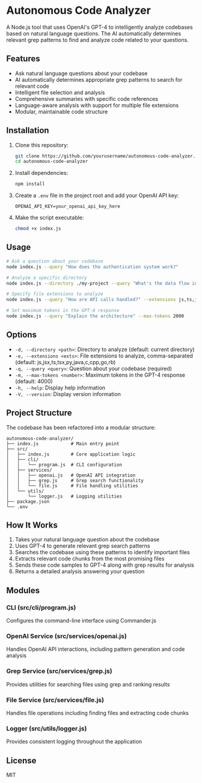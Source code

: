 # Autonomous Code Analyzer

A Node.js tool that uses OpenAI's GPT-4 to intelligently analyze codebases based on natural language questions. The AI automatically determines relevant grep patterns to find and analyze code related to your questions.

## Features

- Ask natural language questions about your codebase
- AI automatically determines appropriate grep patterns to search for relevant code
- Intelligent file selection and analysis
- Comprehensive summaries with specific code references
- Language-aware analysis with support for multiple file extensions
- Modular, maintainable code structure

## Installation

1. Clone this repository:
   ```bash
   git clone https://github.com/yourusername/autonomous-code-analyzer.git
   cd autonomous-code-analyzer
   ```

2. Install dependencies:
   ```bash
   npm install
   ```

3. Create a `.env` file in the project root and add your OpenAI API key:
   ```
   OPENAI_API_KEY=your_openai_api_key_here
   ```

4. Make the script executable:
   ```bash
   chmod +x index.js
   ```

## Usage

```bash
# Ask a question about your codebase
node index.js --query "How does the authentication system work?"

# Analyze a specific directory
node index.js --directory ./my-project --query "What's the data flow in the application?"

# Specify file extensions to analyze
node index.js --query "How are API calls handled?" --extensions js,ts,jsx,tsx

# Set maximum tokens in the GPT-4 response
node index.js --query "Explain the architecture" --max-tokens 2000
```

## Options

- `-d, --directory <path>`: Directory to analyze (default: current directory)
- `-e, --extensions <exts>`: File extensions to analyze, comma-separated (default: js,jsx,ts,tsx,py,java,c,cpp,go,rb)
- `-q, --query <query>`: Question about your codebase (required)
- `-m, --max-tokens <number>`: Maximum tokens in the GPT-4 response (default: 4000)
- `-h, --help`: Display help information
- `-V, --version`: Display version information

## Project Structure

The codebase has been refactored into a modular structure:

```
autonomous-code-analyzer/
├── index.js            # Main entry point
├── src/
│   ├── index.js        # Core application logic
│   ├── cli/
│   │   └── program.js  # CLI configuration 
│   ├── services/
│   │   ├── openai.js   # OpenAI API integration
│   │   ├── grep.js     # Grep search functionality
│   │   └── file.js     # File handling utilities
│   └── utils/
│       └── logger.js   # Logging utilities
├── package.json
└── .env
```

## How It Works

1. Takes your natural language question about the codebase
2. Uses GPT-4 to generate relevant grep search patterns
3. Searches the codebase using these patterns to identify important files
4. Extracts relevant code chunks from the most promising files
5. Sends these code samples to GPT-4 along with grep results for analysis
6. Returns a detailed analysis answering your question

## Modules

### CLI (src/cli/program.js)
Configures the command-line interface using Commander.js

### OpenAI Service (src/services/openai.js)
Handles OpenAI API interactions, including pattern generation and code analysis

### Grep Service (src/services/grep.js)
Provides utilities for searching files using grep and ranking results

### File Service (src/services/file.js)
Handles file operations including finding files and extracting code chunks

### Logger (src/utils/logger.js)
Provides consistent logging throughout the application

## License

MIT
